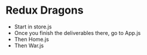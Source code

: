 # Redux Dragons

* Start in store.js
* Once you finish the deliverables there, go to App.js
* Then Home.js
* Then War.js
